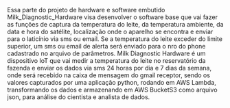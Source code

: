 Essa parte do projeto de hardware e software embutido Milk_Diagnostic_Hardware visa desenvolver o software base que vai fazer
as funções de captura da temperatura do leite, da temperatura ambiente, da data e hora do satélite, localização onde o aparelho
se encontra e enviar para o laticínio via sms ou email. Se a temperatura do leite exceder do limite superior, um sms ou email de 
alerta será enviado para o nro do phone cadastrado no arquivo de parâmetros.
Milk Diagnostic Hardware é um dispositivo IoT que vai medir a temperatura do leite no reservatório da fazenda e enviar os dados
via sms 24 horas por dia e 7 dias da semana, onde será recebido na caixa de mensagem do gmail receptor, sendo os valores capturados por uma aplicação python, rodando em AWS Lambda, transformando os dados e armazenando em AWS BucketS3 como arquivo json, para análise do cientista e analista de dados.
